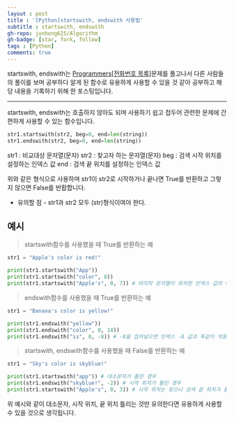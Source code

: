 ```yaml
---
layout : post
title : '[Python]startswith, endswith 사용법'
subtitle : startswith, endswith
gh-repo: junhong625/Algorithm
gh-badge: [star, fork, follow]
tags : [Python]
comments: true
---
```

  
startswith, endswith는 [Programmers[전화번호 목록]](https://junhong625.github.io/2022-04-04-Programmers-%EC%A0%84%ED%99%94%EB%B2%88%ED%98%B8%EB%AA%A9%EB%A1%9D/)문제를 풀고나서 다른 사람들의 풀이를 보며 공부하다 알게 된 함수로 유용하게 사용할 수 있을 것 같아 공부하고 해당 내용을 기록하기 위해 한 포스팅입니다.

* * *
startswith, endswith는 호출하지 않아도 되며 사용하기 쉽고 접두어 관련한 문제에 간편하게 사용할 수 있는 함수입니다.
```python
str1.startswith(str2, beg=0, end=len(string))
str1.endswith(str2, beg=0, end=len(string)) 
```
str1 : 비교대상 문자열(문자)
str2 : 찾고자 하는 문자열(문자)
beg : 검색 시작 위치를 설정하는 인덱스 값
end : 검색 끝 위치를 설정하는 인덱스 값
  
위와 같은 형식으로 사용하며
str1이 str2로 시작하거나 끝나면 True를 반환하고 그렇지 않으면 False를 반홥합니다.

- 유의할 점 - str1과 str2 모두 (str)형식이여야 한다.  

## 예시

> startswith함수를 사용했을 때 True를 반환하는 예

```python
str1 = "Apple's color is red!"

print(str1.startswith("App"))
print(str1.startswith("color", 8))
print(str1.startswith("Apple's", 0, 7)) # 마지막 문자열이 위치한 인덱스 값의 +1을 더한 값을 end파라미터에 집어넣어야 올바르게 작동  
```

> endswith함수를 사용했을 때 True를 반환하는 예

```python
str1 = "Banana's color is yellow!"

print(str1.endswith("yellow"))
print(str1.endswith("color", 0, 14))
print(str1.endswith("is", 0, -8)) # -8을 집어넣으면 인덱스 -8 값과 똑같이 작동하기에 True값이 반환 됨
```

> startswith, endswith함수를 사용했을 때 False를 반환하는 예

```python
str1 = "Sky's color is skyblue!"

print(str1.startswith("app")) # 대소문자가 틀린 경우
print(str1.endswith("skyblue!", -2)) # 시작 위치가 틀린 경우
print(str1.startswith("Apple's", 0, 3)) # 시작 위치는 맞으나 검색 끝 위치가 틀린 경우
```

위 예시와 같이 대소문자, 시작 위치, 끝 위치 틀리는 것만 유의한다면 유용하게 사용할 수 있을 것으로 생각됩니다.
